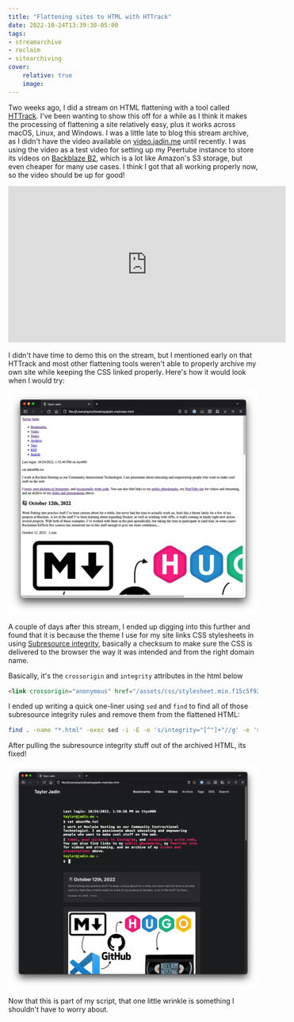 ```yaml
---
title: "Flattening sites to HTML with HTTrack"
date: 2022-10-24T13:39:30-05:00
tags:
- streamarchive
- reclaim
- sitearchiving
cover:
    relative: true
    image: 
---
```


Two weeks ago, I did a stream on HTML flattening with a tool called [HTTrack](https://www.httrack.com/). I've been wanting to show this off for a while as I think it makes the processing of flattening a site relatively easy, plus it works across macOS, Linux, and Windows. I was a little late to blog this stream archive, as I didn't have the video available on [video.jadin.me](https://video.jadin.me) until recently. I was using the video as a test video for setting up my Peertube instance to store its videos on [Backblaze B2](https://www.backblaze.com/b2/cloud-storage.html), which is a lot like Amazon's S3 storage, but even cheaper for many use cases. I think I got that all working properly now, so the video should be up for good!

<iframe title="Flattening sites to HTML with HTTrack" src="https://video.jadin.me/videos/embed/cd4d150e-ead8-4855-ab9a-698605f4df6f?start=6m" allowfullscreen="" sandbox="allow-same-origin allow-scripts allow-popups" width="560" height="315" frameborder="0"></iframe>

I didn't have time to demo this on the stream, but I mentioned early on that HTTrack and most other flattening tools weren't able to properly archive my own site while keeping the CSS linked properly. Here's how it would look when I would try:

![the jadin.me homepage but with no CSS](Capture%202022-10-24T135248.webp)

A couple of days after this stream, I ended up digging into this further and found that it is because the theme I use for my site links CSS stylesheets in using [Subresource integrity](https://www.w3.org/TR/SRI/), basically a checksum to make sure the CSS is delivered to the browser the way it was intended and from the right domain name. 

Basically, it's the `crossorigin` and `integrity` attributes in the html below
```html
<link crossorigin="anonymous" href="/assets/css/stylesheet.min.f15c5f92ccf596b9ae53126ff477060bbea3aa7a2fc6a1af48f0e89a2cf6148d.css" integrity="sha256-8Vxfksz1lrmuUxJv9HcGC76jqnovxqGvSPDomiz2FI0=" rel="preload stylesheet" as="style">
```

I ended up writing a quick one-liner using `sed` and `find` to find all of those subresource integrity rules and remove them from the flattened HTML:
```bash
find . -name "*.html" -exec sed -i -E -e 's/integrity="[^"]+"//g' -e 's/crossorigin="[^"]+"//g' {} \;
```

After pulling the subresource integrity stuff out of the archived HTML, its fixed!

![the jadin.me homepage flattened to html properly!](Capture%202022-10-24T135714.webp)

Now that this is part of my script, that one little wrinkle is something I shouldn't have to worry about. 